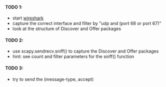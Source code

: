 #### TODO 1: 
- start [wireshark](https://www.wireshark.org/)
- capture the correct interface and filter by "udp and (port 68 or port 67)"
- look at the structure of Discover and Offer packages

#### TODO 2: 
-	use scapy.sendrecv.sniff() to capture the Discover and Offer packages
-	hint: see count and filter parameters for the sniff() function

#### TODO 3:
-	try to send the (message-type, accept)
